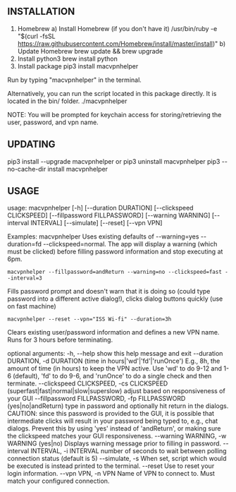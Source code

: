 INSTALLATION
------------
1)  Homebrew
  a) Install Homebrew (if you don't have it)
    /usr/bin/ruby -e "$(curl -fsSL https://raw.githubusercontent.com/Homebrew/install/master/install)"
  b) Update Homebrew
    brew update && brew upgrade
2) Install python3
  brew install python
3) Install package
  pip3 install macvpnhelper

Run by typing "macvpnhelper" in the terminal.

Alternatively, you can run the script located in this package directly. It is located in the bin/ folder.
  ./macvpnhelper
  
NOTE: You will be prompted for keychain access for storing/retrieving the user, password, and vpn name.

UPDATING
--------
  pip3 install --upgrade macvpnhelper
or
  pip3 uninstall macvpnhelper
  pip3 --no-cache-dir install macvpnhelper

USAGE
-----
usage: macvpnhelper [-h] [--duration DURATION] [--clickspeed CLICKSPEED]
                    [--fillpassword FILLPASSWORD] [--warning WARNING]
                    [--interval INTERVAL] [--simulate] [--reset] [--vpn VPN]

Examples:
    macvpnhelper
  Uses existing defaults of --warning=yes --duration=fd --clickspeed=normal.  The app will display a warning (which must be clicked) before filling password information and stop executing at 6pm.

    macvpnhelper --fillpassword=andReturn --warning=no --clickspeed=fast --interval=3

  Fills password prompt and doesn't warn that it is doing so (could type password into a different active dialog!), clicks dialog buttons quickly (use on fast machine)

    macvpnhelper --reset --vpn="ISS Wi-fi" --duration=3h

  Clears existing user/password information and defines a new VPN name. Runs for 3 hours before terminating.

optional arguments:
  -h, --help            show this help message and exit
  --duration DURATION, -d DURATION
                        (time in hours|'wd'|'fd'|'runOnce') E.g., 8h, the amount of time (in hours) to keep the VPN active. Use 'wd' to do 9-12 and 1-6 (default), 'fd' to do 9-6, and 'runOnce' to do a single check and then terminate.
  --clickspeed CLICKSPEED, -cs CLICKSPEED
                        (superfast|fast|normal|slow|superslow) adjust based on responsiveness of your GUI
  --fillpassword FILLPASSWORD, -fp FILLPASSWORD
                        (yes|no|andReturn) type in password and optionally hit return in the dialogs.  CAUTION: since this password is provided to the GUI, it is possible that intermediate clicks will result in your password being typed to, e.g., chat dialogs. Prevent this by using 'yes' instead of 'andReturn', or making sure the clickspeed matches your GUI responsiveness.
  --warning WARNING, -w WARNING
                        (yes|no) Displays warning message prior to filling in password.
  --interval INTERVAL, -i INTERVAL
                        number of seconds to wait between polling connection status (default is 5)
  --simulate, -s        When set, script which would be executed is instead printed to the terminal.
  --reset               Use to reset your login information.
  --vpn VPN, -n VPN     Name of VPN to connect to. Must match your configured connection.